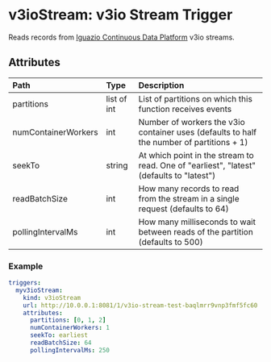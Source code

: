 # v3ioStream: v3io Stream Trigger

Reads records from [Iguazio Continuous Data Platform](https://www.iguazio.com) v3io streams.

## Attributes

| Path | Type | Description |
| :--- | :--- | :--- |
| partitions | list of int | List of partitions on which this function receives events |
| numContainerWorkers | int | Number of workers the v3io container uses (defaults to half the number of partitions + 1) |
| seekTo | string | At which point in the stream to read. One of "earliest", "latest" (defaults to "latest") |
| readBatchSize | int | How many records to read from the stream in a single request (defaults to 64) |
| pollingIntervalMs | int | How many milliseconds to wait between reads of the partition (defaults to 500) |

### Example

```yaml
triggers:
  myv3ioStream:
    kind: v3ioStream
    url: http://10.0.0.1:8081/1/v3io-stream-test-baqlmrr9vnp3fmf5fc60
    attributes:
      partitions: [0, 1, 2]
      numContainerWorkers: 1
      seekTo: earliest
      readBatchSize: 64
      pollingIntervalMs: 250
```
